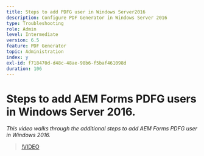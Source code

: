 ```yaml
---
title: Steps to add PDFG user in Windows Server2016
description: Configure PDF Generator in Windows Server 2016
type: Troubleshooting
role: Admin
level: Intermediate
version: 6.5
feature: PDF Generator
topic: Administration
index: y
exl-id: f718470d-d48c-48ae-98b6-f5baf461098d
duration: 106
---
```

# Steps to add AEM Forms PDFG users in Windows Server 2016.

*This video walks through the additional steps to add AEM Forms PDFG user in Windows 2016.*

>[!VIDEO](https://video.tv.adobe.com/v/335479?quality=12&learn=on)

